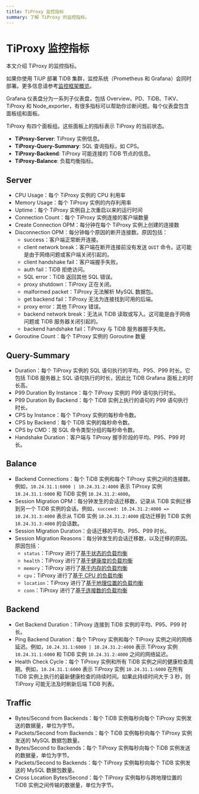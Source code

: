```yaml
---
title: TiProxy 监控指标
summary: 了解 TiProxy 的监控指标。
---
```


# TiProxy 监控指标

本文介绍 TiProxy 的监控指标。

如果你使用 TiUP 部署 TiDB 集群，监控系统（Prometheus 和 Grafana）会同时部署。更多信息请参考[监控框架概览](/tidb-monitoring-framework.md)。

Grafana 仪表盘分为一系列子仪表盘，包括 Overview、PD、TiDB、TiKV、TiProxy 和 Node\_exporter，有很多指标可以帮助你诊断问题。每个仪表盘包含面板组和面板。

TiProxy 有四个面板组。这些面板上的指标表示 TiProxy 的当前状态。

- **TiProxy-Server**: TiProxy 实例信息。
- **TiProxy-Query-Summary**: SQL 查询指标，如 CPS。
- **TiProxy-Backend**: TiProxy 可能连接的 TiDB 节点的信息。
- **TiProxy-Balance**: 负载均衡指标。

## Server

- CPU Usage：每个 TiProxy 实例的 CPU 利用率
- Memory Usage：每个 TiProxy 实例的内存利用率
- Uptime：每个 TiProxy 实例自上次重启以来的运行时间
- Connection Count：每个 TiProxy 实例连接的客户端数量
- Create Connection OPM：每分钟在每个 TiProxy 实例上创建的连接数
- Disconnection OPM：每分钟每个原因的断开连接数。原因包括：
    - success：客户端正常断开连接。
    - client network break：客户端在断开连接前没有发送 `QUIT` 命令。这可能是由于网络问题或客户端关闭引起的。
    - client handshake fail：客户端握手失败。
    - auth fail：TiDB 拒绝访问。
    - SQL error：TiDB 返回其他 SQL 错误。
    - proxy shutdown：TiProxy 正在关闭。
    - malformed packet：TiProxy 无法解析 MySQL 数据包。
    - get backend fail：TiProxy 无法为连接找到可用的后端。
    - proxy error：其他 TiProxy 错误。
    - backend network break：无法从 TiDB 读取或写入。这可能是由于网络问题或 TiDB 服务器关闭引起的。
    - backend handshake fail：TiProxy 与 TiDB 服务器握手失败。
- Goroutine Count：每个 TiProxy 实例的 Goroutine 数量

## Query-Summary

- Duration：每个 TiProxy 实例的 SQL 语句执行的平均、P95、P99 时长。它包括 TiDB 服务器上 SQL 语句执行的时长，因此比 TiDB Grafana 面板上的时长高。
- P99 Duration By Instance：每个 TiProxy 实例的 P99 语句执行时长。
- P99 Duration By Backend：每个 TiDB 实例上执行的语句的 P99 语句执行时长。
- CPS by Instance：每个 TiProxy 实例的每秒命令数。
- CPS by Backend：每个 TiDB 实例的每秒命令数。
- CPS by CMD：按 SQL 命令类型分组的每秒命令数。
- Handshake Duration：客户端与 TiProxy 握手阶段的平均、P95、P99 时长。

## Balance

- Backend Connections：每个 TiDB 实例和每个 TiProxy 实例之间的连接数。例如，`10.24.31.1:6000 | 10.24.31.2:4000` 表示 TiProxy 实例 `10.24.31.1:6000` 和 TiDB 实例 `10.24.31.2:4000`。
- Session Migration OPM：每分钟发生的会话迁移数，记录从 TiDB 实例迁移到另一个 TiDB 实例的会话。例如，`succeed: 10.24.31.2:4000 => 10.24.31.3:4000` 表示从 TiDB 实例 `10.24.31.2:4000` 成功迁移到 TiDB 实例 `10.24.31.3:4000` 的会话数。
- Session Migration Duration：会话迁移的平均、P95、P99 时长。
- Session Migration Reasons：每分钟发生的会话迁移数，以及迁移的原因。原因包括：
    - `status`：TiProxy 进行了[基于状态的负载均衡](/tiproxy/tiproxy-load-balance.md#基于状态的负载均衡)
    - `health`：TiProxy 进行了[基于健康度的负载均衡](/tiproxy/tiproxy-load-balance.md#基于健康度的负载均衡)
    - `memory`：TiProxy 进行了[基于内存的负载均衡](/tiproxy/tiproxy-load-balance.md#基于内存的负载均衡)
    - `cpu`：TiProxy 进行了[基于 CPU 的负载均衡](/tiproxy/tiproxy-load-balance.md#基于-cpu-的负载均衡)
    - `location`：TiProxy 进行了[基于地理位置的负载均衡](/tiproxy/tiproxy-load-balance.md#基于地理位置的负载均衡)
    - `conn`：TiProxy 进行了[基于连接数的负载均衡](/tiproxy/tiproxy-load-balance.md#基于连接数的负载均衡)

## Backend

- Get Backend Duration：TiProxy 连接到 TiDB 实例的平均、P95、P99 时长。
- Ping Backend Duration：每个 TiProxy 实例和每个 TiProxy 实例之间的网络延迟。例如，`10.24.31.1:6000 | 10.24.31.2:4000` 表示 TiProxy 实例 `10.24.31.1:6000` 和 TiDB 实例 `10.24.31.2:4000` 之间的网络延迟。
- Health Check Cycle：每个 TiProxy 实例和所有 TiDB 实例之间的健康检查周期。例如，`10.24.31.1:6000` 表示 TiProxy 实例 `10.24.31.1:6000` 在所有 TiDB 实例上执行的最新健康检查的持续时间。如果此持续时间大于 3 秒，则 TiProxy 可能无法及时刷新后端 TiDB 列表。

## Traffic

- Bytes/Second from Backends：每个 TiDB 实例每秒向每个 TiProxy 实例发送的数据量，单位为字节。
- Packets/Second from Backends：每个 TiDB 实例每秒向每个 TiProxy 实例发送的 MySQL 数据包数量。
- Bytes/Second to Backends：每个 TiProxy 实例每秒向每个 TiDB 实例发送的数据量，单位为字节。
- Packets/Second to Backends：每个 TiProxy 实例每秒向每个 TiDB 实例发送的 MySQL 数据包数量。
- Cross Location Bytes/Second：每个 TiProxy 实例每秒与跨地理位置的 TiDB 实例之间传输的数据量，单位为字节。
